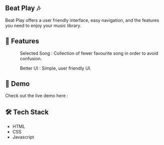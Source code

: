 ## Beat Play 🎶
Beat Play offers a user friendly interface, easy navigation, and the features you need to enjoy your music library.

## 📑 Features
<ul>
  <ol>Selected Song : Collection of fewer favourite song in order to avoid confusion.</ol>
  <ol>Better UI : Simple, user friendly UI.</ol>
</ul>

## 🚀 Demo
Check out the live demo here : 

## 🛠️ Tech Stack
<ul>
  <li>HTML</li>
  <li>CSS</li>
  <li>Javascript</li>
</ul>
